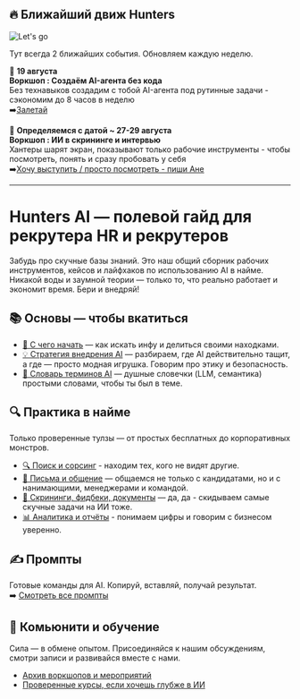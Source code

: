 ## 🔥 Ближайший движ Hunters
![Let's go](https://media1.tenor.com/m/ovaTnYdCFFUAAAAd/wolf-of-wall-street-lets-goo.gif)

Тут всегда 2 ближайших события. Обновляем каждую неделю.

📅 **19 августа**  
**Воркшоп : Создаём AI-агента без кода**  
Без технавыков создадим с тобой AI-агента под рутинные задачи - сэкономим до 8 часов в неделю  
➡️[Залетай](https://t.me/+RrUgLsqlsR0zYjdi)

📅 **Определяемся с датой ~ 27-29 августа**  
**Воркшоп : ИИ в скрининге и интервью**  
Хантеры шарят экран, показывают только рабочие инструменты - чтобы посмотреть, понять и сразу пробовать у себя  
➡️[Хочу выступить / просто посмотреть - пиши Ане](https://t.me/anna_n_n) 

---

# Hunters AI — полевой гайд для рекрутера HR и рекрутеров
Забудь про скучные базы знаний. Это наш общий сборник рабочих инструментов, кейсов и лайфхаков по использованию AI в найме. Никакой воды и заумной теории — только то, что реально работает и экономит время. Бери и внедряй!

## 📚 Основы — чтобы вкатиться  
- [🏁 С чего начать](https://github.com/Hunters-of-the-World-WIKI/ai-start-here) —  как искать инфу и делиться своими находками. 
- [💡 Стратегия внедрения AI](https://github.com/Hunters-of-the-World-WIKI/ai-strategy) — разбираем, где AI действительно тащит, а где — просто модная игрушка. Говорим про этику и безопасность.
- [📖 Словарь терминов AI](https://github.com/Hunters-of-the-World-WIKI/ai-terms) — душные словечки (LLM, семантика) простыми словами, чтобы ты был в теме.

## 🔍 Практика в найме
Только проверенные тулзы — от простых бесплатных до корпоративных монстров.  
- [🔍 Поиск и сорсинг](https://github.com/Hunters-of-the-World-WIKI/ai-sourcing) - находим тех, кого не видят другие.
- [💬 Письма и общение](https://github.com/Hunters-of-the-World-WIKI/ai-outreach) — общаемся не только с кандидатами, но и с нанимающими, менеджерами и командой.  
- [📄 Скрининги, фидбеки, документы](https://github.com/Hunters-of-the-World-WIKI/ai-docs-feedback) — да, да - скидываем самые скучные задачи на ИИ тоже.
- [📊 Аналитика и отчёты](https://github.com/Hunters-of-the-World-WIKI/ai-analytics) - понимаем цифры и говорим с бизнесом уверенно.

## ✍️ Промпты
Готовые команды для AI. Копируй, вставляй, получай результат.  
➡️ [Смотреть все промпты](https://github.com/Hunters-of-the-World-WIKI/ai-prompts)

## 👥 Комьюнити и обучение
Сила — в обмене опытом. Присоединяйся к нашим обсуждениям, смотри записи и развивайся вместе с нами.
- [Архив воркшопов и мероприятий](https://github.com/ORG/ai-events)
- [Проверенные курсы, если хочешь глубже в ИИ](https://github.com/ORG/ai-learning)

